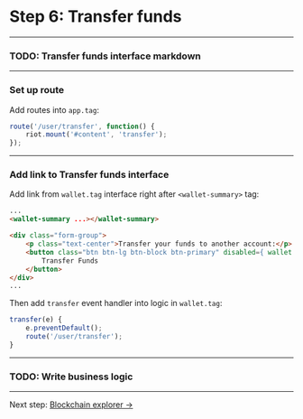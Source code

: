 # Step 6: Transfer funds

---

### TODO: Transfer funds interface markdown

---

### Set up route

Add routes into `app.tag`:

```javascript
route('/user/transfer', function() {
    riot.mount('#content', 'transfer');
});
```

---

### Add link to Transfer funds interface

Add link from `wallet.tag` interface right after `<wallet-summary>` tag:

```html
...
<wallet-summary ...></wallet-summary>

<div class="form-group">
    <p class="text-center">Transfer your funds to another account:</p>
    <button class="btn btn-lg btn-block btn-primary" disabled={ wallet.balance== 0 } onclick={ transfer }>
        Transfer Funds
    </button>
</div>
...
```

Then add `transfer` event handler into logic in `wallet.tag`:

```javascript
transfer(e) {
    e.preventDefault();
    route('/user/transfer');
}
```

---

### TODO: Write business logic

---

Next step: [Blockchain explorer →](step-7-blockchain-explorer.md)
